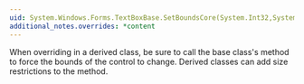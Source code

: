 ```yaml
---
uid: System.Windows.Forms.TextBoxBase.SetBoundsCore(System.Int32,System.Int32,System.Int32,System.Int32,System.Windows.Forms.BoundsSpecified)
additional_notes.overrides: *content
---
```


<p>When overriding <xref href="System.Windows.Forms.TextBoxBase.SetBoundsCore(System.Int32,System.Int32,System.Int32,System.Int32,System.Windows.Forms.BoundsSpecified)"></xref> in a derived class, be sure to call the base class's <xref href="System.Windows.Forms.TextBoxBase.SetBoundsCore(System.Int32,System.Int32,System.Int32,System.Int32,System.Windows.Forms.BoundsSpecified)"></xref> method to force the bounds of the control to change. Derived classes can add size restrictions to the <xref href="System.Windows.Forms.TextBoxBase.SetBoundsCore(System.Int32,System.Int32,System.Int32,System.Int32,System.Windows.Forms.BoundsSpecified)"></xref> method.</p>


